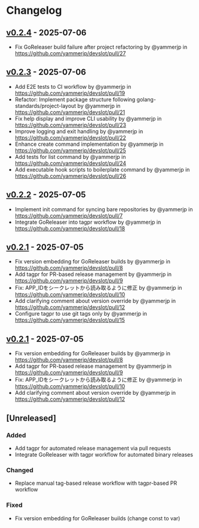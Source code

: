 # Changelog

## [v0.2.4](https://github.com/yammerjp/devslot/compare/v0.2.3...v0.2.4) - 2025-07-06
- Fix GoReleaser build failure after project refactoring by @yammerjp in https://github.com/yammerjp/devslot/pull/27

## [v0.2.3](https://github.com/yammerjp/devslot/compare/v0.2.2...v0.2.3) - 2025-07-06
- Add E2E tests to CI workflow by @yammerjp in https://github.com/yammerjp/devslot/pull/19
- Refactor: Implement package structure following golang-standards/project-layout by @yammerjp in https://github.com/yammerjp/devslot/pull/21
- Fix help display and improve CLI usability by @yammerjp in https://github.com/yammerjp/devslot/pull/23
- Improve logging and exit handling by @yammerjp in https://github.com/yammerjp/devslot/pull/22
- Enhance create command implementation by @yammerjp in https://github.com/yammerjp/devslot/pull/25
- Add tests for list command by @yammerjp in https://github.com/yammerjp/devslot/pull/24
- Add executable hook scripts to boilerplate command by @yammerjp in https://github.com/yammerjp/devslot/pull/26

## [v0.2.2](https://github.com/yammerjp/devslot/compare/v0.2.1...v0.2.2) - 2025-07-05
- Implement init command for syncing bare repositories by @yammerjp in https://github.com/yammerjp/devslot/pull/7
- Integrate GoReleaser into tagpr workflow by @yammerjp in https://github.com/yammerjp/devslot/pull/18

## [v0.2.1](https://github.com/yammerjp/devslot/compare/v0.2.0...v0.2.1) - 2025-07-05
- Fix version embedding for GoReleaser builds by @yammerjp in https://github.com/yammerjp/devslot/pull/8
- Add tagpr for PR-based release management by @yammerjp in https://github.com/yammerjp/devslot/pull/9
- Fix: APP_IDをシークレットから読み取るように修正 by @yammerjp in https://github.com/yammerjp/devslot/pull/10
- Add clarifying comment about version override by @yammerjp in https://github.com/yammerjp/devslot/pull/12
- Configure tagpr to use git tags only by @yammerjp in https://github.com/yammerjp/devslot/pull/15

## [v0.2.1](https://github.com/yammerjp/devslot/compare/v0.2.0...v0.2.1) - 2025-07-05
- Fix version embedding for GoReleaser builds by @yammerjp in https://github.com/yammerjp/devslot/pull/8
- Add tagpr for PR-based release management by @yammerjp in https://github.com/yammerjp/devslot/pull/9
- Fix: APP_IDをシークレットから読み取るように修正 by @yammerjp in https://github.com/yammerjp/devslot/pull/10
- Add clarifying comment about version override by @yammerjp in https://github.com/yammerjp/devslot/pull/12

## [Unreleased]

### Added
- Add tagpr for automated release management via pull requests
- Integrate GoReleaser with tagpr workflow for automated binary releases

### Changed
- Replace manual tag-based release workflow with tagpr-based PR workflow

### Fixed
- Fix version embedding for GoReleaser builds (change const to var)
